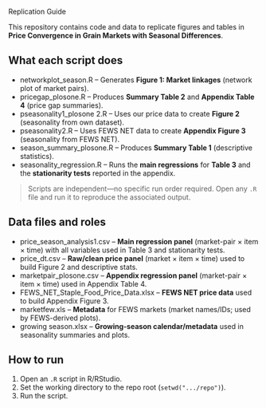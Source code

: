 Replication Guide

This repository contains code and data to replicate figures and tables in **Price Convergence in Grain Markets with Seasonal Differences**.

## What each script does

- networkplot_season.R – Generates **Figure 1: Market linkages** (network plot of market pairs).
- pricegap_plosone.R – Produces **Summary Table 2** and **Appendix Table 4** (price gap summaries).
- pseasonality1_plosone 2.R – Uses our price data to create **Figure 2** (seasonality from own dataset).
- pseasonality2.R – Uses FEWS NET data to create **Appendix Figure 3** (seasonality from FEWS NET).
- season_summary_plosone.R – Produces **Summary Table 1** (descriptive statistics).
- seasonality_regression.R – Runs the **main regressions** for **Table 3** and the **stationarity tests** reported in the appendix.

> Scripts are independent—no specific run order required. Open any `.R` file and run it to reproduce the associated output.

## Data files and roles

- price_season_analysis1.csv – **Main regression panel** (market-pair × item × time) with all variables used in Table 3 and stationarity tests.
- price_dt.csv – **Raw/clean price panel** (market × item × time) used to build Figure 2 and descriptive stats.
- marketpair_plosone.csv – **Appendix regression panel** (market-pair × item × time) used in Appendix Table 4.
- FEWS_NET_Staple_Food_Price_Data.xlsx – **FEWS NET price data** used to build Appendix Figure 3.
- marketfew.xls – **Metadata** for FEWS markets (market names/IDs; used by FEWS-derived plots).
- growing season.xlsx – **Growing-season calendar/metadata** used in seasonality summaries and plots.

## How to run

1. Open an `.R` script in R/RStudio.
2. Set the working directory to the repo root (`setwd(".../repo")`).
3. Run the script.
